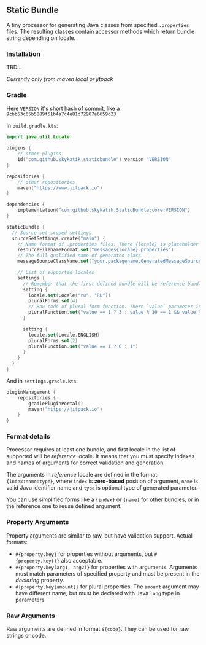 ## Static Bundle

A tiny processor for generating Java classes from specified `.properties` files.
The resulting classes contain accessor methods which return bundle string depending on locale.

### Installation

TBD...

_Currently only from maven local or jitpack_

### Gradle

Here `VERSION` it's short hash of commit, like a `9cbb53c65b5889f51b4a7c4e81d72907a6659d23`

In `build.gradle.kts`:
```kotlin
import java.util.Locale

plugins {
    // other plugins
    id("com.github.skykatik.staticbundle") version "VERSION"
}

repositories {
    // other repositories
    maven("https://www.jitpack.io")
}

dependencies {
    implementation("com.github.skykatik.StaticBundle:core:VERSION")
}

staticBundle {
  // Source set scoped settings 
  sourceSetSettings.create("main") {
    // Name format of .properties files. There {locale} is placeholder for toString() value of java.util.Locale 
    resourceFilenameFormat.set("messages{locale}.properties")
    // The full qualified name of generated class
    messageSourceClassName.set("your.packagename.GeneratedMessageSource")

    // List of supported locales
    settings {
      // Remember that the first defined bundle will be reference bundle
      setting {
        locale.set(Locale("ru", "RU"))
        pluralForms.set(4)
        // Raw code of plural form function. There `value` parameter is `long` and means amount
        pluralFunction.set("value == 1 ? 3 : value % 10 == 1 && value % 100 != 11 ? 0 : value % 10 >= 2 && value % 10 <= 4 && (value % 100 < 10 || value % 100 >= 20) ? 1 : 2")
      }

      setting {
        locale.set(Locale.ENGLISH)
        pluralForms.set(2)
        pluralFunction.set("value == 1 ? 0 : 1")
      }
    }
  }
}
```

And in `settings.gradle.kts`:
```kotlin
pluginManagement {
    repositories {
        gradlePluginPortal()
        maven("https://jitpack.io")
    }
}
```

### Format details

Processor requires at least one bundle, and
first locale in the list of supported will be _reference_ locale.
It means that you must specify indexes and names of arguments for
correct validation and generation.

The arguments in _reference_ locale are defined in the format: `{index:name:type}`,
where `index` is **zero-based** position of argument, `name` is valid Java identifier name
and `type` is optional type of generated parameter.

You can use simplified forms like a `{index}` or `{name}` for other bundles, or
in the reference one to reuse defined argument.

### Property Arguments

Property arguments are similar to raw, but have validation support.
Actual formats:
- `#{property.key}` for properties without arguments, but `#{property.key()}` also acceptable.
- `#{property.key(arg1, arg2)}` for properties with arguments. Arguments must match parameters of specified property
  and must be present in the _declaring_ property.
- `#{property.key[amount]}` for plural properties. The `amount` argument may have different name,
  but must be declared with Java `long` type in parameters

### Raw Arguments

Raw arguments are defined in format `${code}`. They can be used for raw strings or code.
